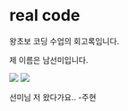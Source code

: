 # real code

왕초보 코딩 수업의 회고록입니다.

제 이름은 남선미입니다.

![](https://github.com/pipicocucumong/realcode/blob/main/muu.jpg)
![](muu.jpg)




선미님 저 왔다가요.. -주현
